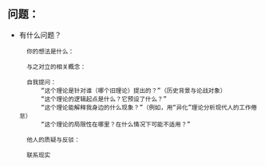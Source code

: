 
## 问题：

- 有什么问题？

		你的想法是什么：
			
		与之对立的相关概念：
			
		自我提问：
			“这个理论是针对谁（哪个旧理论）提出的？”（历史背景与论战对象）
			“这个理论的逻辑起点是什么？它预设了什么？”
			“这个理论能解释我身边的什么现象？”（例如，用“异化”理论分析现代人的工作倦怠）
			“这个理论的局限性在哪里？在什么情况下可能不适用？”

		他人的质疑与反驳：
		
		联系现实